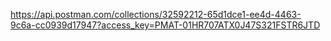 https://api.postman.com/collections/32592212-65d1dce1-ee4d-4463-9c6a-cc0939d17947?access_key=PMAT-01HR707ATX0J47S321FSTR6JTD
